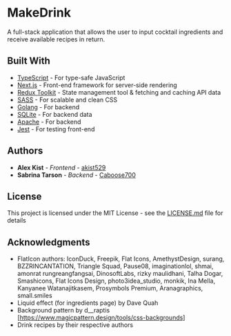 # MakeDrink

A full-stack application that allows the user to input cocktail ingredients and receive available recipes in return. 

## Built With

* [TypeScript](https://www.typescriptlang.org/) - For type-safe JavaScript
* [Next.js](https://nextjs.org/) - Front-end framework for server-side rendering
* [Redux Toolkit](https://redux-toolkit.js.org/) - State management tool & fetching and caching API data
* [SASS](https://sass-lang.com/) - For scalable and clean CSS
* [Golang](https://go.dev/) - For backend
* [SQLite](https://www.sqlite.org/index.html) - For backend data
* [Apache](https://httpd.apache.org/) - For backend
* [Jest](https://jestjs.io/) - For testing front-end

## Authors

* **Alex Kist** - *Frontend* - [akist529](https://github.com/akist529)
* **Sabrina Tarson** - *Backend* - [Caboose700](https://github.com/Caboose700)

## License

This project is licensed under the MIT License - see the [LICENSE.md](LICENSE.md) file for details

## Acknowledgments

* FlatIcon authors: IconDuck, Freepik, Flat Icons, AmethystDesign, surang, BZZRINCANTATION, Triangle Squad, Pause08, imaginationlol, shmai, amonrat rungreangfangsai, DinosoftLabs, rizky maulidhani, Talha Dogar, Smashicons, Flat Icons Design, photo3idea_studio, monkik, Ina Mella, Kanyanee Watanajitkasem, Prosymbols Premium, Aranagraphics, small.smiles
* Liquid effect (for ingredients page) by Dave Quah
* Background pattern by d__raptis [https://www.magicpattern.design/tools/css-backgrounds]
* Drink recipes by their respective authors
